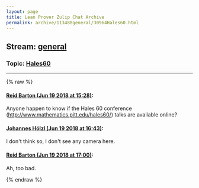 ```yaml
---
layout: page
title: Lean Prover Zulip Chat Archive 
permalink: archive/113488general/30964Hales60.html
---
```


## Stream: [general](index.html)
### Topic: [Hales60](30964Hales60.html)

---


{% raw %}
#### [ Reid Barton (Jun 19 2018 at 15:28)](https://leanprover.zulipchat.com/#narrow/stream/113488-general/topic/Hales60/near/128304460):
<p>Anyone happen to know if the Hales 60 conference (<a href="http://www.mathematics.pitt.edu/hales60/" target="_blank" title="http://www.mathematics.pitt.edu/hales60/">http://www.mathematics.pitt.edu/hales60/</a>) talks are available online?</p>

#### [ Johannes Hölzl (Jun 19 2018 at 16:43)](https://leanprover.zulipchat.com/#narrow/stream/113488-general/topic/Hales60/near/128308176):
<p>I don't think so, I don't see any camera here.</p>

#### [ Reid Barton (Jun 19 2018 at 17:00)](https://leanprover.zulipchat.com/#narrow/stream/113488-general/topic/Hales60/near/128309097):
<p>Ah, too bad.</p>


{% endraw %}
